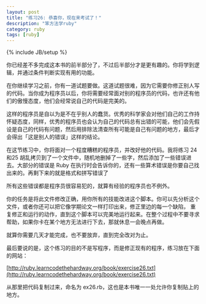 ```yaml
---
layout: post
title: "练习26: 恭喜你，现在来考试了！"
description: "笨方法学ruby"
category: ruby
tags: [ruby]
---
```

{% include JB/setup %}

你已经差不多完成这本书的前半部分了，不过后半部分才是更有趣的。你将学到逻辑，并通过条件判断实现有用的功能。

在你继续学习之前，你有一道试题要做。这道试题很难，因为它需要你修正别人写的代码。当你成为程序员以后，你将需要经常面对别的程序员的代码，也许还有他们的傲慢态度，他们会经常说自己的代码是完美的。

这样的程序员是自以为是不在乎别人的蠢货。优秀的科学家会对他们自己的工作持怀疑态度，同样，优秀的程序员也会认为自己的代码总有出错的可能，他们会先假设是自己的代码有问题，然后用排除法清查所有可能是自己有问题的地方，最后才会得出「这是别人的错误」这样的结论。

在这节练习中，你将面对一个程度糟糕的程序员，并改好他的代码。我将练习 24 和25 胡乱拷贝到了一个文件中，随机地删掉了一些字，然后添加了一些错误进去。大部分的错误是 Ruby 在执行时会告诉你的，还有一些算术错误是你要自己找出来的。再剩下来的就是格式和拼写错误了

所有这些错误都是程序员很容易犯的，就算有经验的程序员也不例外。

你的任务是将此文件修改正确，用你所有的技能改进这个脚本。你可以先分析这个文件，或者你还可以把它像学期论文一样打印出来，修正里边的每一个缺陷， 重复修正和运行的动作，直到这个脚本可以完美地运行起来。在整个过程中不要寻求帮助，如果你卡在某个地方无法进行下去，那就休息一会晚点再做。

就算你需要几天才能完成，也不要放弃，直到完全改对为止。

最后要说的是，这个练习的目的不是写程序，而是修正现有的程序，练习放在下面的网站：

[http://ruby.learncodethehardway.org/book/exercise26.txt](http://ruby.learncodethehardway.org/book/exercise26.txt)

从那里把代码复制过来，命名为 ex26.rb，这也是本书唯一一处允许你复制贴上的地方。


